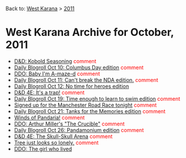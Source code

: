 Back to: [West Karana](/posts/westkarana.md) > [2011](/posts/2011/westkarana.md)
# West Karana Archive for October, 2011

* [D&D: Kobold Seasoning](6544.md) <span style="color:red;">comment</span>
* [Daily Blogroll Oct 10: Columbus Day edition](6548.md) <span style="color:red;">comment</span>
* [DDO: Baby I'm A-maze-d](6556.md) <span style="color:red;">comment</span>
* [Daily Blogroll Oct 11: Can't break the NDA edition.](6560.md) <span style="color:red;">comment</span>
* [Daily Blogroll Oct 12: No time for heroes edition](6565.md) <span style="color:red;"></span>
* [D&D 4E: It's a trap!](6570.md) <span style="color:red;">comment</span>
* [Daily Blogroll Oct 19: Time enough to learn to swim edition](6573.md) <span style="color:red;">comment</span>
* [Signed up for the Manchester Road Race tonight](6617.md) <span style="color:red;">comment</span>
* [Daily Blogroll Oct 21: Tanks for the Memories edition](6580.md) <span style="color:red;">comment</span>
* [Winds of Pandaria!](6584.md) <span style="color:red;">comment</span>
* [DDO: Arthur Miller's "The Crucible"](6588.md) <span style="color:red;">comment</span>
* [Daily Blogroll Oct 26: Pandamonium edition](6594.md) <span style="color:red;">comment</span>
* [D&D 4E: The Skull-Skull Arena](6859.md) <span style="color:red;">comment</span>
* [Tree just looks so lonely.](8564.md) <span style="color:red;">comment</span>
* [DDO: The girl who lived](8591.md) <span style="color:red;"></span>
